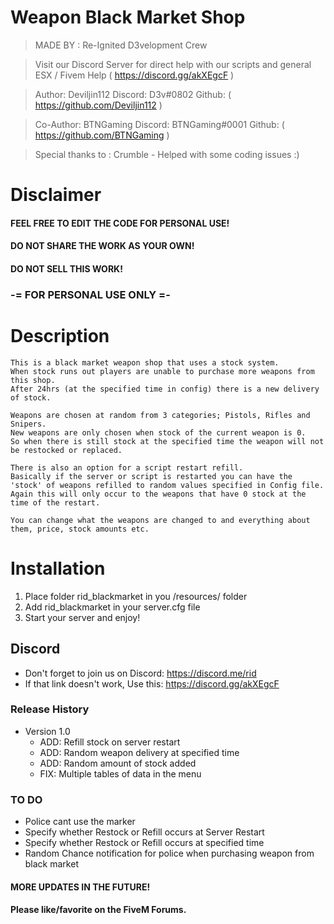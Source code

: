 # Weapon Black Market Shop
>    MADE BY : Re-Ignited D3velopment Crew

>    Visit our Discord Server for direct help with our scripts and general ESX / Fivem Help
>    ( https://discord.gg/akXEgcF )

>    Author: Deviljin112    Discord: D3v#0802   Github: ( https://github.com/Deviljin112 )

>    Co-Author: BTNGaming   Discord: BTNGaming#0001 Github: ( https://github.com/BTNGaming )

>    Special thanks to : Crumble - Helped with some coding issues :)

# Disclaimer

#### FEEL FREE TO EDIT THE CODE FOR PERSONAL USE!
#### DO NOT SHARE THE WORK AS YOUR OWN!
#### DO NOT SELL THIS WORK!

### -= FOR PERSONAL USE ONLY =-

# Description

    This is a black market weapon shop that uses a stock system.
    When stock runs out players are unable to purchase more weapons from this shop.
    After 24hrs (at the specified time in config) there is a new delivery of stock.
    
    Weapons are chosen at random from 3 categories; Pistols, Rifles and Snipers.
    New weapons are only chosen when stock of the current weapon is 0.
    So when there is still stock at the specified time the weapon will not be restocked or replaced.

    There is also an option for a script restart refill.
    Basically if the server or script is restarted you can have the 'stock' of weapons refilled to random values specified in Config file.
    Again this will only occur to the weapons that have 0 stock at the time of the restart.

    You can change what the weapons are changed to and everything about them, price, stock amounts etc.


# Installation

1) Place folder rid_blackmarket in you /resources/ folder
2) Add rid_blackmarket in your server.cfg file
3) Start your server and enjoy!

## Discord

* Don't forget to join us on Discord: https://discord.me/rid
* If that link doesn't work, Use this: https://discord.gg/akXEgcF

### Release History

* Version 1.0
    * ADD: Refill stock on server restart
    * ADD: Random weapon delivery at specified time
    * ADD: Random amount of stock added
    * FIX: Multiple tables of data in the menu

### TO DO

* Police cant use the marker
* Specify whether Restock or Refill occurs at Server Restart
* Specify whether Restock or Refill occurs at specified time
* Random Chance notification for police when purchasing weapon from black market

#### MORE UPDATES IN THE FUTURE!

#### Please like/favorite on the FiveM Forums.
